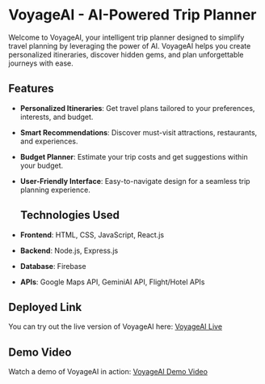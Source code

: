 # VoyageAI - AI-Powered Trip Planner

Welcome to VoyageAI, your intelligent trip planner designed to simplify travel planning by leveraging the power of AI. VoyageAI helps you create personalized itineraries, discover hidden gems, and plan unforgettable journeys with ease.

## Features
- **Personalized Itineraries**: Get travel plans tailored to your preferences, interests, and budget.
- **Smart Recommendations**: Discover must-visit attractions, restaurants, and experiences.
- **Budget Planner**: Estimate your trip costs and get suggestions within your budget.
- **User-Friendly Interface**: Easy-to-navigate design for a seamless trip planning experience.

  ## Technologies Used
- **Frontend**: HTML, CSS, JavaScript, React.js
- **Backend**: Node.js, Express.js
- **Database**: Firebase
- **APIs**: Google Maps API, GeminiAI API, Flight/Hotel APIs

## Deployed Link

You can try out the live version of VoyageAI here: [VoyageAI Live](https://voyageai-ai-trip-planner.vercel.app)

## Demo Video

Watch a demo of VoyageAI in action: [VoyageAI Demo Video](https://youtu.be/iTsZVpHuDKw)

